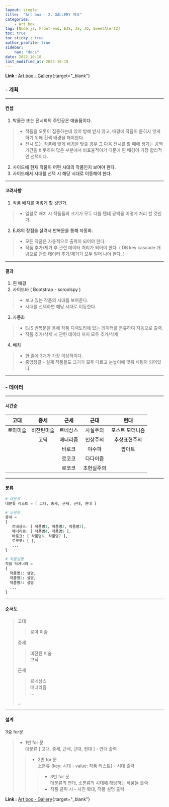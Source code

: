 ```yaml
---
layout: single
title:  "Art box - 2. GALLERY 개요"
categories: 
    - Art box
tag: [Node.js, Front-end, EJS, JS, JQ, SweetAlert2]
toc: true
toc_sticky : true
author_profile: true
sidebar:
    nav: "docs"
date: 2022-10-18
last_modified_at: 2022-10-19
---
```


**Link :** [Art box - Gallery](http://118.67.142.110:8000/show_data "Art box - Gallery"){:target="_blank"}  

### - 계획
---

#### 컨셉

1. 박물관 또는 전시회의 주인공은 예술품이다.  
> - 작품을 오롯이 집중하는데 있어 방해 받지 않고, 배경에 작품이 묻히지 않게 하기 위해 흰색 배경을 해야한다.  
> - 전시 또는 작품에 맞게 배경을 맞출 경우 그 다음 전시를 할 때에 생기는 공백 기간을 비롯하여 많은 부분에서 비효율적이기 때문에 흰 배경이 가장 합리적인 선택이다.
2. 사이드에 현재 작품이 어떤 시대의 작품인지 보여야 한다.
3. 사이드에서 시대를 선택 시 해당 시대로 이동해야 한다.

---

#### 고려사향

1. 작품 배치를 어떻게 할 것인가.
> - 일렬로 배치 시 작품들의 크기가 모두 다를 텐데 공백을 어떻게 처리 할 것인가.
2. EJS의 장점을 살려서 반복문을 통해 자동화.
> - 모든 작품은 자동적으로 출력이 되어야 한다.
> - 작품 추가/제거 후 관련 데이터 처리가 되어야 한다. ( DB key cascade 개념으로 관련 데이터 추가/제거가 모두 일어 나야 한다. )

---

#### 결과
1. 흰 배경
2. 사이드바 ( Bootstrap - scroolspy )
> - 보고 있는 작품의 시대를 보여준다.
> - 시대를 선택하면 해당 시대로 이동한다.
3. 자동화
> - EJS 반복문을 통해 작품 디렉토리에 있는 데이터를 분류하여 자동으로 출력.
> - 작품 추가/삭제 시 관련 데이터 까지 모두 추가/삭제
4. 배치
> - 한 줄에 3개가 가장 이상적이다.
> - 중앙정렬 - 실제 작품들도 크기가 모두 다르고 눈높이에 맞춰 세팅이 되어있다.

---


### - 데이터
---

#### 시간순

|고대   |중세    |근세   |근대    |현대        |
|:---: |:---:  |:---:|:---:  |:---:      |
|로마미술|비잔틴미술|르네상스|사실주의 |포스트 모더니즘|
|      |고딕    |매너리즘|인상주의 |추상표현주의  |
|      |       |바로크 |야수파   |팝아트      |
|      |       |로코코 |다다이즘 |           |
|      |       |로코코 |초현실주의|           |

---

#### 분류

```python
# 대분류
대분류 리스트 = [ 고대, 중세, 근세, 근대, 현대 ]

# 소분류
중세 = 
{
   르네상스: [ 작품명1, 작품명2, 작품명3],
   매너리즘: [ 작품명4, 작품명5 ],
   바로크: [ 작품명6, 작품명7 ],
   로코코: [ ],
   ...
}

# 작품설명
작품 딕셔너리 =
{
  작품명1: 설명,
  작품명2: 설명,
  작품명3: 설명
  ...
}

```

---

#### 순서도

> 고대  
>> 로마 미술
>
>중세  
>> 비잔틴 미술  
>> 고딕  
>
> 근세
>> 르네상스  
>> 매너리즘  
>> ...
>
> ...

---

#### 설계

3중 for문
> - 1번 for 문  
> 대분류 [ 고대, 중세, 근세, 근대, 현대 ] - 연대 출력  
>> - 2번 for 문  
>> 소분류 {key: 시대 - value: 작품 리스트} - 시대 출력  
>>> - 3번 for 문  
>>>대분류의 연대, 소분류의 시대에 해당하는 작품들 출력   
>>> - 작품 클릭 시 - 사진 확대, 작품 설명 출력

**Link :** [Art box - Gallery](http://118.67.142.110:8000/show_data "Art box - Gallery"){:target="_blank"}  